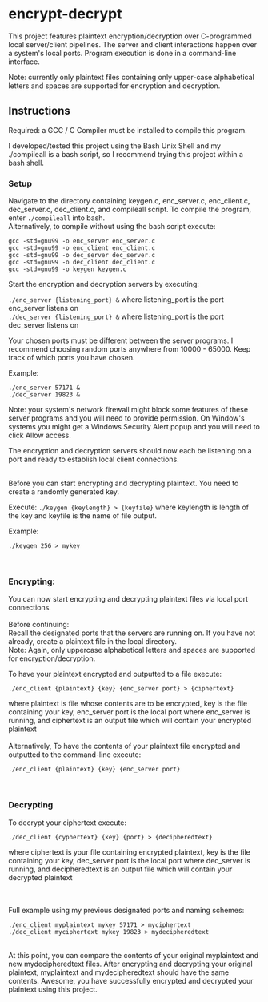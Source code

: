 # encrypt-decrypt

This project features plaintext encryption/decryption over C-programmed local server/client pipelines. The server and client interactions happen over a system's local ports. Program execution is done in a command-line interface.

Note: currently only plaintext files containing only upper-case alphabetical letters and spaces are supported for encryption and decryption. 

## Instructions
Required: a GCC / C Compiler must be installed to compile this program.

I developed/tested this project using the Bash Unix Shell and my ./compileall is a bash script, so I recommend trying this project within a bash shell. <br />


### Setup

Navigate to the directory containing keygen.c, enc_server.c, enc_client.c, dec_server.c, dec_client.c, and compileall script.
To compile the program, enter ```./compileall``` into bash. <br />
Alternatively, to compile without using the bash script execute:
```
gcc -std=gnu99 -o enc_server enc_server.c
gcc -std=gnu99 -o enc_client enc_client.c
gcc -std=gnu99 -o dec_server dec_server.c
gcc -std=gnu99 -o dec_client dec_client.c
gcc -std=gnu99 -o keygen keygen.c
```

Start the encryption and decryption servers by executing:

```./enc_server {listening_port} &``` where listening_port is the port enc_server listens on <br />
```./dec_server {listening_port} &``` where listening_port is the port dec_server listens on <br />

Your chosen ports must be different between the server programs.
I recommend choosing random ports anywhere from 10000 - 65000. 
Keep track of which ports you have chosen. <br />

Example: 
```
./enc_server 57171 & 
./dec_server 19823 &
```

Note: your system's network firewall might block some features of these server programs and you will need to provide permission. On Window's systems you might get a Windows Security Alert popup and you will need to click Allow access.

The encryption and decryption servers should now each be listening on a port and ready to establish local client connections.

<br />Before you can start encrypting and decrypting plaintext. You need to create a randomly generated key. 

Execute: ```./keygen {keylength} > {keyfile}``` where keylength is length of the key and keyfile is the name of file output.

Example: 
```
./keygen 256 > mykey
```

<br />

### Encrypting:

You can now start encrypting and decrypting plaintext files via local port connections.
<br /> 
<br />Before continuing:<br />
Recall the designated ports that the servers are running on. 
If you have not already, create a plaintext file in the local directory.<br />
Note: Again, only uppercase alphabetical letters and spaces are supported for encryption/decryption. 

To have your plaintext encrypted and outputted to a file execute: 
```
./enc_client {plaintext} {key} {enc_server port} > {ciphertext}
```
where plaintext is file whose contents are to be encrypted, key is the file containing your key, enc_server port is the local port where enc_server is running, and ciphertext is an output file which will contain your encrypted plaintext <br />
<br />
Alternatively, To have the contents of your plaintext file encrypted and outputted to the command-line execute:
```
./enc_client {plaintext} {key} {enc_server port}
```
<br />

### Decrypting 
To decrypt your ciphertext execute:
```
./dec_client {cyphertext} {key} {port} > {decipheredtext}
```
where ciphertext is your file containing encrypted plaintext, key is the file containing your key, dec_server port is the local port where dec_server is running, and decipheredtext is an output file which will contain your decrypted plaintext 

<br />
<br />
Full example using my previous designated ports and naming schemes:

```
./enc_client myplaintext mykey 57171 > myciphertext
./dec_client myciphertext mykey 19823 > mydecipheredtext
```

<br /> At this point, you can compare the contents of your original myplaintext and new mydecipheredtext files. After encrypting and decrypting your original plaintext, myplaintext and mydecipheredtext should have the same contents. Awesome, you have successfully encrypted and decrypted your plaintext using this project.

